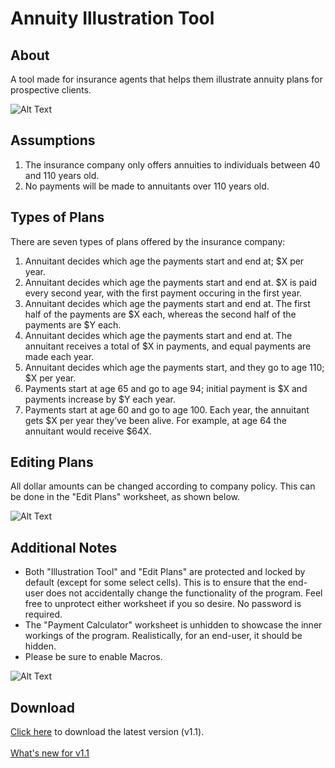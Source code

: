 # Annuity Illustration Tool

## About
A tool made for insurance agents that helps them illustrate annuity plans for prospective clients.

![Alt Text](https://i.imgur.com/FRRSIUP.gif)


## Assumptions
1. The insurance company only offers annuities to individuals between 40 and 110 years old.
2. No payments will be made to annuitants over 110 years old.


## Types of Plans
There are seven types of plans offered by the insurance company:
1. Annuitant decides which age the payments start and end at; $X per year.
2. Annuitant decides which age the payments start and end at. $X is paid every second year, with the first payment occuring in the first year.
3. Annuitant decides which age the payments start and end at. The first half of the payments are $X each, whereas the second half of the payments are $Y each.
4. Annuitant decides which age the payments start and end at. The annuitant receives a total of $X in payments, and equal payments are made each year.
5. Annuitant decides which age the payments start, and they go to age 110; $X per year.
6. Payments start at age 65 and go to age 94; initial payment is $X and payments increase by $Y each year.
7. Payments start at age 60 and go to age 100. Each year, the annuitant gets $X per year they’ve been alive. For example, at age 64 the annuitant would receive $64X.


## Editing Plans
All dollar amounts can be changed according to company policy. This can be done in the "Edit Plans" worksheet, as shown below.

![Alt Text](https://i.imgur.com/BvnVRv8.gif)

## Additional Notes
- Both "Illustration Tool" and "Edit Plans" are protected and locked by default (except for some select cells). This is to ensure that the end-user does not accidentally change the functionality of the program. Feel free to unprotect either worksheet if you so desire. No password is required.
- The "Payment Calculator" worksheet is unhidden to showcase the inner workings of the program. Realistically, for an end-user, it should be hidden.
- Please be sure to enable Macros.

![Alt Text](https://i.imgur.com/EIwiOuJ.gif)

## Download
[Click here](https://github.com/ansonchiu99/Annuity-Tool/raw/main/Annuity_Tool.xlsm) to download the latest version (v1.1). \
\
[What's new for v1.1](https://github.com/ansonchiu99/Annuity-Tool/releases/tag/v1.1)
